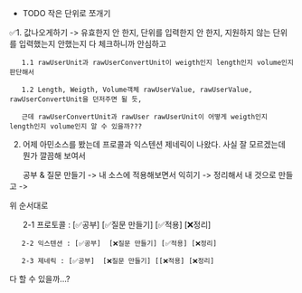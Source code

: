 - TODO 작은 단위로 쪼개기

✅1. 값나오게하기 -> 유효한지 안 한지, 단위를 입력한지 안 한지, 지원하지 않는 단위를 입력했는지 안했는지 다 체크하니까 안심하고 

       1.1 rawUserUnit과 rawUserConvertUnit이 weigth인지 length인지 volume인지 판단해서 

       1.2 Length, Weigth, Volume객체 rawUserValue, rawUserValue, rawUserConvertUnit을 던저주면 될 듯, 

       근데 rawUserConvertUnit과 rawUser rawUserUnit이 어떻게 weigth인지 length인지 volume인지 알 수 있을까???



2. 어제 아민소스를 봤는데 프로콜과 익스텐션 제네릭이 나왔다. 사실 잘 모르겠는데 뭔가 깔끔해 보여서 

       공부 & 질문 만들기 -> 내 소스에 적용해보면서 익히기 -> 정리해서 내 것으로 만들고 -> 

   위 순서대로

       2-1 프로토콜 : [✅공부]  [✅질문 만들기] [✅적용] [❌정리]

       2-2 익스텐션 : [✅공부]  [❌질문 만들기] [✅적용] [❌정리]

       2-3 제네릭 : [✅공부]  [❌질문 만들기] [[❌적용] [❌정리]


다 할 수 있을까...?
